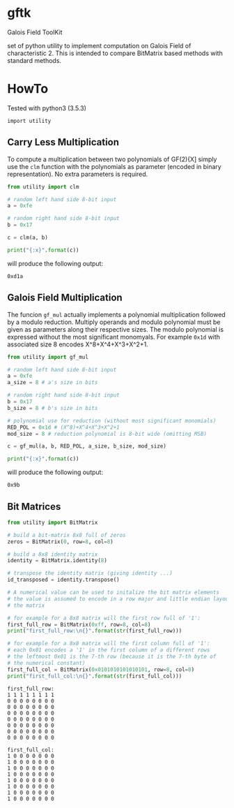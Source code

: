 # gftk
Galois Field ToolKit

set of python utility to implement computation on Galois Field of characteristic 2.
This is intended to compare BitMatrix based methods with standard methods.

# HowTo

Tested with python3 (3.5.3)

```
import utility
```


## Carry Less Multiplication

To compute a multiplication between two polynomials of GF(2){X]
simply use the `clm` function with the polynomials as parameter (encoded in binary representation).
No extra parameters is required.

```python
from utility import clm

# random left hand side 8-bit input
a = 0xfe

# random right hand side 8-bit input
b = 0x17

c = clm(a, b)

print("{:x}".format(c))
```
will produce the following output:
```
0xd1a
```

## Galois Field Multiplication

The funcion `gf_mul` actually implements a polynomial multiplication
followed by a modulo reduction.
Multiply operands and modulo polynomial must be given as parameters along their respective sizes.
The modulo polynomial is expressed without the most significant monomyals.
For example `0x1d` with associated size 8 encodes X^8+X^4+X^3+X^2+1.


```python
from utility import gf_mul

# random left hand side 8-bit input
a = 0xfe
a_size = 8 # a's size in bits

# random right hand side 8-bit input
b = 0x17
b_size = 8 # b's size in bits

# polynomial use for reduction (without most significant monomials)
RED_POL = 0x1d # (X^8)+X^4+X^3+X^2+1
mod_size = 8 # reduction polynomial is 8-bit wide (omitting MSB)

c = gf_mul(a, b, RED_POL, a_size, b_size, mod_size)

print("{:x}".format(c))
```
will produce the following output:
```
0x9b
```


## Bit Matrices

```python
from utility import BitMatrix

# build a bit-matrix 8x8 full of zeros
zeros = BitMatrix(0, row=8, col=8)

# build a 8x8 identity matrix
identity = BitMatrix.identity(8)

# transpose the identity matrix (giving identity ...)
id_transposed = identity.transpose()

# A numerical value can be used to initalize the bit matrix elements
# the value is assumed to encode in a row major and little endian layout
# the matrix

# for example for a 8x8 matrix will the first row full of '1':
first_full_row = BitMatrix(0xff, row=8, col=8)
print("first_full_row:\n{}".format(str(first_full_row)))

# for example for a 8x8 matrix will the first column full of '1':
# each 0x01 encodes a '1' in the first column of a different rows
# the leftmost 0x01 is the 7-th row (because it is the 7-th byte of
# the numerical constant)
first_full_col = BitMatrix(0x0101010101010101, row=8, col=8)
print("first_full_col:\n{}".format(str(first_full_col)))
```

```
first_full_row:
1 1 1 1 1 1 1 1
0 0 0 0 0 0 0 0
0 0 0 0 0 0 0 0
0 0 0 0 0 0 0 0
0 0 0 0 0 0 0 0
0 0 0 0 0 0 0 0
0 0 0 0 0 0 0 0
0 0 0 0 0 0 0 0

first_full_col:
1 0 0 0 0 0 0 0
1 0 0 0 0 0 0 0
1 0 0 0 0 0 0 0
1 0 0 0 0 0 0 0
1 0 0 0 0 0 0 0
1 0 0 0 0 0 0 0
1 0 0 0 0 0 0 0
1 0 0 0 0 0 0 0
```
